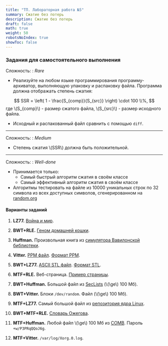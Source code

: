 ```yaml
---
title: "ТП. Лабораторная работа №5"
summary: Сжатие без потерь
description: Сжатие без потерь
draft: false
math: true
weight: 50
robotsNoIndex: true
showToc: false
---
```

### Задания для самостоятельного выполнения

Сложность:
: *Rare*

* Реализуйте на любом языке программирования программу-архиватор, выполняющую упаковку и распаковку файла. Программа должна отображать степень сжатия:

$$ SSR = \left( 1 - \frac{S_{comp}}{S_{src}} \right) \cdot 100 \\%, $$
где \\(S_{comp}\\) - размер сжатого файла, \\(S_{src}\\) - размер исходного файла.

* Исходный и распакованный файл сравнить с помощью `diff`.

---

Сложность:
: *Medium*  

* Степень сжатия \\(SSR\\) должна быть положительной.


---

Сложность:
: *Well-done*  

* Принимается только:
    * Самый быстрый алгоритм сжатия в своём классе
    * Cамый эффективный алгоритм сжатия в своём классе
* Алгоритмы тестировать на файле из 10000 уникальных строк по 32 символа из всех доступных символов, сгенерированном на [random.org](https://www.random.org/strings/)


#### Варианты заданий

1. **LZ77.** [Война и мир](/tp/war_and_peace.txt).

2. **BWT+RLE.** [Геном домашней кошки](https://ftp.ensembl.org/pub/release-109/fasta/felis_catus/dna/Felis_catus.Felis_catus_9.0.dna.chromosome.A1.fa.gz).

3. **Huffman.** Произвольная книга из [симулятора Вавилонской библиотеки](https://libraryofbabel.info/random.cgi).

4. **Vitter.** [PPM файл](https://filesamples.com/samples/image/ppm/sample_1280%C3%97853.ppm). [Формат PPM](https://ru.wikipedia.org/wiki/Portable_anymap#%D0%9F%D1%80%D0%B8%D0%BC%D0%B5%D1%80_PPM).

5. **BWT+LZ77.** [ASCII STL файл](https://people.sc.fsu.edu/~jburkardt/data/stla/teapot.stl). [Формат STL](https://ru.wikipedia.org/wiki/STL_(%D1%84%D0%BE%D1%80%D0%BC%D0%B0%D1%82_%D1%84%D0%B0%D0%B9%D0%BB%D0%B0)).

6. **MTF+RLE.** Веб-страница. [Пример страницы](https://en.wikipedia.org/wiki/List_of_Hindi_songs_recorded_by_Asha_Bhosle).

7. **BWT+Huffman.** Большой файл из [SecLists](https://github.com/danielmiessler/SecLists) (\\(\ge\\) 100 Мб).

8. **BWT+Vitter.** Блоки `/dev/random`. Файл (\\(\ge\\) 100 Мб).

9. **MTF+LZ77.** Самый большой файл из [репозитория ядра Linux](https://github.com/torvalds/linux).

10. **BWT+MTF+RLE.** [Словарь Ожегова](/tp/ozhegov.txt).

11. **MTF+Huffman.** Любой файл \\(\ge\\) 100 Мб из [COMB](/tp/comb.torrent). Пароль `+w/P3PRqQQoJ6g`.

12. **MTF+Vitter.** `/var/log/Xorg.0.log`.
